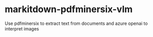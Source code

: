 # markitdown-pdfminersix-vlm
Use pdfminersix to extract text from documents and azure openai to interpret images
